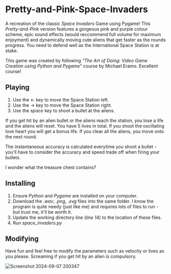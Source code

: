 # Pretty-and-Pink-Space-Invaders
A recreation of the classic *Space Invaders* Game using Pygame! This *Pretty-and-Pink* version features a gorgeous pink and purple colour scheme, epic sound effects (would reccommend full volume for maximum enjoyment) and dynamically moving cute aliens that get faster as the rounds progress. You need to defend well as the International Space Station is at stake. 

This game was created by following *"The Art of Doing: Video Game Creation using Python and Pygame"* course by Michael Eramo. Excellent course! 

## Playing ##
1. Use the &#8592; key to move the Space Station left.
2. Use the &#8594; key to move the Space Station right.
3. Use the *space* key to shoot a bullet at the aliens.

If you get hit by an alien bullet or the aliens reach the station, you lose a life and the aliens will reset. You have 5 lives in total. If you shoot the oscillating love heart you will get a bonus life. If you clear all the aliens, you move onto the next round. 

The instantaneous accuracy is calculated everytime you shoot a bullet - you'll have to consider the accuracy and speed trade off when firing your bullets. 

I wonder what the treasure chest contains? 

## Installing ## 
1. Ensure *Python* and *Pygame* are installed on your computer.
2. Download the *.wav*, *.png*, *.svg* files  into the same folder. I know the program is quite needy (just like me) and requires lots of files to run - but trust me, it'll be worth it.
3. Update the working directory line (*line 14*) to the location of these files. 
4. Run *space_invaders.py*

## Modifying ##
Have fun and feel free to modify the parameters such as velocity or lives as you please. Screaming if you get hit by an alien is compulsory. 

![Screenshot 2024-09-07 200347](https://github.com/user-attachments/assets/8d864d3b-e1c6-40f1-bd27-3057ad9912c7)





